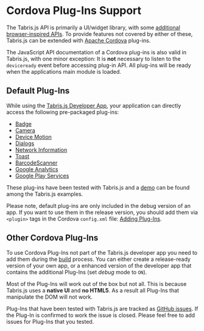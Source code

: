 ---
---
# Cordova Plug-Ins Support

The Tabris.js API is primarily a UI/widget library, with some [additional browser-inspired APIs](w3c-api.md). To provide features not covered by either of these, Tabris.js can be extended with [Apache Cordova](http://cordova.apache.org/) plug-ins.

The JavaScript API documentation of a Cordova plug-ins is also valid in Tabris.js, with one minor exception: It is **not** necessary to listen to the `deviceready` event before accessing plug-in API. All plug-ins will be ready when the applications main module is loaded.

## Default Plug-Ins

While using the [Tabris.js Developer App](getting-started.md), your application can directly access the following pre-packaged plug-ins:

* [Badge](https://www.npmjs.com/package/de.appplant.cordova.plugin.badge)
* [Camera](https://www.npmjs.com/package/cordova-plugin-camera)
* [Device Motion](https://www.npmjs.com/package/cordova-plugin-device-motion)
* [Dialogs](https://www.npmjs.com/package/cordova-plugin-dialogs)
* [Network Information](https://www.npmjs.com/package/cordova-plugin-network-information)
* [Toast](https://www.npmjs.com/package/cordova-plugin-x-toast)
* [BarcodeScanner](https://www.npmjs.com/package/phonegap-plugin-barcodescanner)
* [Google Analytics](https://www.npmjs.com/package/com.cmackay.plugins.googleanalytics)
* [Google Play Services](https://www.npmjs.com/package/cordova-plugin-googleplayservices)

These plug-ins have been tested with Tabris.js and a [demo](https://github.com/eclipsesource/tabris-js/tree/v1.10.0/examples/cordova) can be found among the Tabris.js examples.

Please note, default plug-ins are only included in the debug version of an app. If you want to use them in the release version, you should add them via `<plugin>` tags in the Cordova `config.xml` file: [Adding Plug-Ins](build.md#adding-plugins).

## Other Cordova Plug-Ins

To use Cordova Plug-Ins not part of the Tabris.js developer app you need to add them during the [build](build.md) process. You can either create a release-ready version of your own app, or a enhanced version of the developer app that contains the additional Plug-Ins (set *debug* mode to `ON`).

Most of the Plug-Ins will work out of the box but not all. This is because Tabris.js uses a **native UI** and **no HTML5**. As a result all Plug-Ins that manipulate the DOM will not work.

Plug-Ins that have been tested with Tabris.js are tracked as [GitHub issues](https://github.com/eclipsesource/tabris-js/issues?utf8=%E2%9C%93&q=label%3A%22compatibility+cordova%22). If the Plug-In is confirmed to work the issue is closed. Please feel free to add issues for Plug-Ins that you tested.
